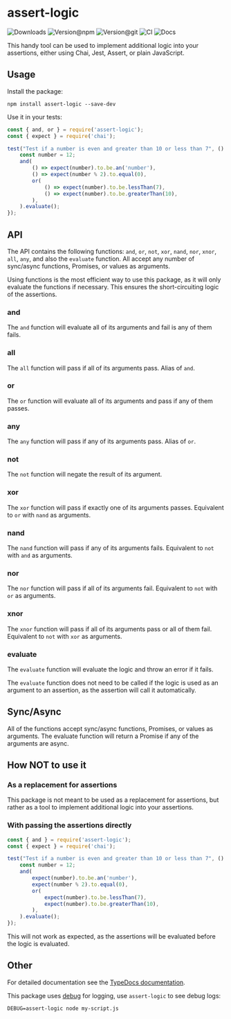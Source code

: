 # assert-logic

![Downloads](https://img.shields.io/npm/dw/assert-logic?style=flat-square) ![Version@npm](https://img.shields.io/npm/v/assert-logic?label=version%40npm&style=flat-square) ![Version@git](https://img.shields.io/github/package-json/v/szikszail/assert-logic/main?label=version%40git&style=flat-square) ![CI](https://img.shields.io/github/actions/workflow/status/szikszail/assert-logic/ci.yml?branch=main&label=ci&style=flat-square) ![Docs](https://img.shields.io/github/actions/workflow/status/szikszail/assert-logic/docs.yml?branch=main&label=docs&style=flat-square)

This handy tool can be used to implement additional logic into your assertions, either using Chai, Jest, Assert, or plain JavaScript.

## Usage

Install the package:
```shell
npm install assert-logic --save-dev
```

Use it in your tests:
```javascript
const { and, or } = require('assert-logic');
const { expect } = require('chai');

test("Test if a number is even and greater than 10 or less than 7", () => {
    const number = 12;
    and(
        () => expect(number).to.be.an('number'),
        () => expect(number % 2).to.equal(0),
        or(
            () => expect(number).to.be.lessThan(7),
            () => expect(number).to.be.greaterThan(10),
        ),
    ).evaluate();
});
```

## API

The API contains the following functions: `and`, `or`, `not`, `xor`, `nand`, `nor`, `xnor`, `all`, `any`, and also the `evaluate` function. All accept any number of sync/async functions, Promises, or values as arguments.

Using functions is the most efficient way to use this package, as it will only evaluate the functions if necessary. This ensures the short-circuiting logic of the assertions.

### and

The `and` function will evaluate all of its arguments and fail is any of them fails.

### all

The `all` function will pass if all of its arguments pass. Alias of `and`.

### or

The `or` function will evaluate all of its arguments and pass if any of them passes.

### any

The `any` function will pass if any of its arguments pass. Alias of `or`.

### not

The `not` function will negate the result of its argument.

### xor

The `xor` function will pass if exactly one of its arguments passes. Equivalent to `or` with `nand` as arguments.

### nand

The `nand` function will pass if any of its arguments fails. Equivalent to `not` with `and` as arguments.

### nor

The `nor` function will pass if all of its arguments fail. Equivalent to `not` with `or` as arguments.

### xnor

The `xnor` function will pass if all of its arguments pass or all of them fail. Equivalent to `not` with `xor` as arguments.

### evaluate

The `evaluate` function will evaluate the logic and throw an error if it fails.

The `evaluate` function does not need to be called if the logic is used as an argument to an assertion, as the assertion will call it automatically.

## Sync/Async

All of the functions accept sync/async functions, Promises, or values as arguments.
The evaluate function will return a Promise if any of the arguments are async.

## How NOT to use it

### As a replacement for assertions

This package is not meant to be used as a replacement for assertions, but rather as a tool to implement additional logic into your assertions.

### With passing the assertions directly

```javascript
const { and } = require('assert-logic');
const { expect } = require('chai');

test("Test if a number is even and greater than 10 or less than 7", () => {
    const number = 12;
    and(
        expect(number).to.be.an('number'),
        expect(number % 2).to.equal(0),
        or(
            expect(number).to.be.lessThan(7),
            expect(number).to.be.greaterThan(10),
        ),
    ).evaluate();
});
```

This will not work as expected, as the assertions will be evaluated before the logic is evaluated.

## Other

For detailed documentation see the [TypeDocs documentation](https://szikszail.github.io/assert-logic/).

This package uses [debug](https://www.npmjs.com/package/debug) for logging, use `assert-logic` to see debug logs:

```shell
DEBUG=assert-logic node my-script.js
```
